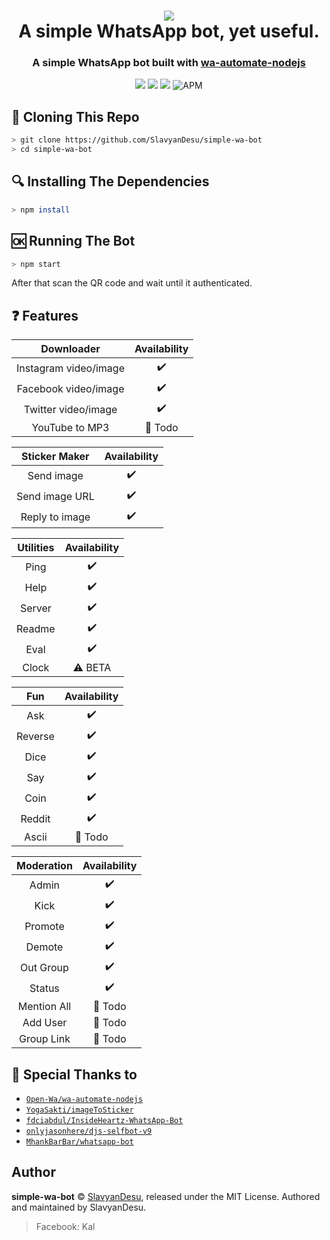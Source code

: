 <div align="center">
    <h1>
        <a href="https://github.com/SlavyanDesu/simple-wa-bot"><img src="https://images2.alphacoders.com/505/505658.png"></a>
    <br>
        A simple WhatsApp bot, yet useful.
    </h1>
    <h3>
        A simple WhatsApp bot built with <a href="https://github.com/open-wa/wa-automate-nodejs">wa-automate-nodejs</a>
    </h3>
    <img src="https://img.shields.io/badge/author-slavyandesu-green?logo=github&style=for-the-badge">
    <img src="https://camo.githubusercontent.com/4d098bb36bf96a8b9ec4821bec5866d86bca15b7/68747470733a2f2f696d672e736869656c64732e696f2f6e706d2f762f406f70656e2d77612f77612d6175746f6d6174652e7376673f636f6c6f723d677265656e">
    <img src="https://camo.githubusercontent.com/5c22deff6293ca12d3bc1159c6cc3a5cc9579550/68747470733a2f2f696d672e736869656c64732e696f2f6e6f64652f762f406f70656e2d77612f77612d6175746f6d617465">
    <img alt="APM" src="https://img.shields.io/apm/l/vim-mode">
</div>

## 📝 Cloning This Repo
```bash
> git clone https://github.com/SlavyanDesu/simple-wa-bot
> cd simple-wa-bot
```

## 🔍 Installing The Dependencies
```bash
> npm install
```

## 🆗 Running The Bot
```bash
> npm start
```
After that scan the QR code and wait until it authenticated.

## ❓ Features
|       Downloader      | Availability |
| :-------------------: | :----------: |
| Instagram video/image |      ✔️      |
| Facebook video/image  |      ✔️      |
| Twitter video/image   |      ✔️      |
| YouTube to MP3        |    📝 Todo   |

|  Sticker Maker  | Availability |
| :-------------: | :----------: |
| Send image      |      ✔️      |
| Send image URL   |      ✔️      |
| Reply to image  |      ✔️      |

|  Utilities  | Availability |
| :---------: | :----------: |
| Ping        |      ✔️      |
| Help        |      ✔️      |
| Server      |      ✔️      |
| Readme      |      ✔️      |
| Eval        |      ✔️      |
| Clock       |   ⚠️ BETA    |

|     Fun     | Availability |
| :---------: | :----------: |
| Ask         |      ✔️      |
| Reverse     |      ✔️      |
| Dice        |      ✔️      |
| Say         |      ✔️      |
| Coin        |      ✔️      |
| Reddit      |      ✔️      |
| Ascii       |    📝 Todo   |

|  Moderation  | Availability |
| :----------: | :----------: |
| Admin        |      ✔️      |
| Kick         |      ✔️      |
| Promote      |      ✔️      |
| Demote       |      ✔️      |
| Out Group    |      ✔️      |
| Status       |      ✔️      |
| Mention All  |    📝 Todo   |
| Add User     |    📝 Todo   |
| Group Link   |    📝 Todo   |

## 🙏 Special Thanks to
* [`Open-Wa/wa-automate-nodejs`](https://github.com/open-wa/wa-automate-nodejs)
* [`YogaSakti/imageToSticker`](https://github.com/YogaSakti/imageToSticker)
* [`fdciabdul/InsideHeartz-WhatsApp-Bot`](https://github.com/fdciabdul/InsideHeartz-WhatsApp-Bot)
* [`onlyjasonhere/djs-selfbot-v9`](https://github.com/fdciabdul/InsideHeartz-WhatsApp-Bot)
* [`MhankBarBar/whatsapp-bot`](https://github.com/MhankBarBar/whatsapp-bot)

## Author
**simple-wa-bot** © [SlavyanDesu](https://github.com/SlavyanDesu), released under the MIT License.
Authored and maintained by SlavyanDesu.

> Facebook: Kal
